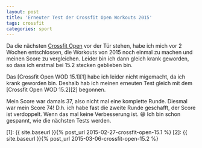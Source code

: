 ```yaml
---
layout: post
title: 'Erneuter Test der Crossfit Open Workouts 2015'
tags: crossfit
categories: sport
---
```

Da die nächsten [Crossfit Open][0] vor der Tür stehen, habe ich mich vor 2 Wochen entschlossen, die Workouts von 2015 noch einmal zu machen und meinen Score zu vergleichen. Leider bin ich dann gleich krank geworden, so dass ich erstmal bei 15.2 stecken geblieben bin.

Das [Crossfit Open WOD 15.1][1] habe ich leider nicht migemacht, da ich krank geworden bin. Deshalb hab ich meinen erneuten Test gleich mit dem [Crossfit Open WOD 15.2][2] begonnen.

Mein Score war damals 37, also nicht mal eine komplette Runde. Diesmal war mein Score 74! D.h. ich habe fast die zweite Runde geschafft, der Score ist verdoppelt. Wenn das mal keine Verbesserung ist. :smile: Ich bin schon gespannt, wie die nächsten Tests werden.

[0]: http://games.crossfit.com/workouts/the-open
[1]: {{ site.baseurl }}{% post_url 2015-02-27-crossfit-open-15.1 %}
[2]: {{ site.baseurl }}{% post_url 2015-03-06-crossfit-open-15.2 %}

